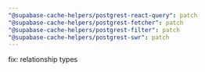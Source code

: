 ```yaml
---
"@supabase-cache-helpers/postgrest-react-query": patch
"@supabase-cache-helpers/postgrest-fetcher": patch
"@supabase-cache-helpers/postgrest-filter": patch
"@supabase-cache-helpers/postgrest-swr": patch
---
```


fix: relationship types
